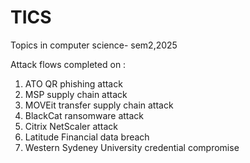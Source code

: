 # TICS
Topics in computer science- sem2,2025



Attack flows completed on :
1. ATO QR phishing attack
2. MSP supply chain attack
3. MOVEit transfer supply chain attack
4. BlackCat ransomware attack
5. Citrix NetScaler attack
6. Latitude Financial data breach
7. Western Sydeney University credential compromise
